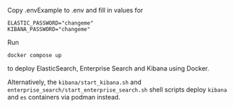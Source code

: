 Copy .envExample to .env and fill in values for 
```
ELASTIC_PASSWORD="changeme"
KIBANA_PASSWORD="changeme"
```

Run 
```
docker compose up
```
to deploy ElasticSearch, Enterprise Search and Kibana using Docker.

Alternatively, the `kibana/start_kibana.sh` and `enterprise_search/start_enterprise_search.sh` shell scripts deploy `kibana` and `es` containers via podman instead.
